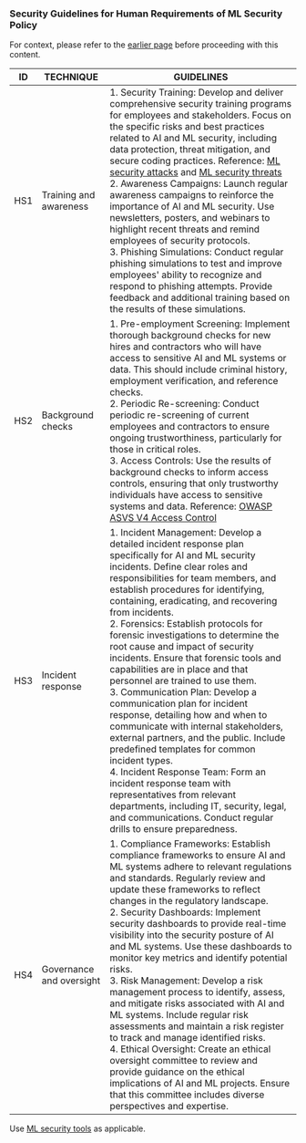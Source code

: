 ### Security Guidelines for Human Requirements of ML Security Policy

For context, please refer to the [earlier page](ml-secpol-guidelines.md) before proceeding with this content.

ID | TECHNIQUE | GUIDELINES
--- | --- | ---
HS1 | Training and awareness | 1. Security Training: Develop and deliver comprehensive security training programs for employees and stakeholders. Focus on the specific risks and best practices related to AI and ML security, including data protection, threat mitigation, and secure coding practices. Reference: [ML security attacks](../../ml-attacks/ml-taxonomy-cyberattacks.md) and [ML security threats](../../ml-threats/ml-threats.md) <br> 2. Awareness Campaigns: Launch regular awareness campaigns to reinforce the importance of AI and ML security. Use newsletters, posters, and webinars to highlight recent threats and remind employees of security protocols. <br> 3. Phishing Simulations: Conduct regular phishing simulations to test and improve employees' ability to recognize and respond to phishing attempts. Provide feedback and additional training based on the results of these simulations.
HS2 | Background checks | 1. Pre-employment Screening: Implement thorough background checks for new hires and contractors who will have access to sensitive AI and ML systems or data. This should include criminal history, employment verification, and reference checks. <br> 2. Periodic Re-screening: Conduct periodic re-screening of current employees and contractors to ensure ongoing trustworthiness, particularly for those in critical roles. <br> 3. Access Controls: Use the results of background checks to inform access controls, ensuring that only trustworthy individuals have access to sensitive systems and data. Reference: [OWASP ASVS V4 Access Control](https://github.com/OWASP/ASVS/blob/master/4.0/en/0x12-V4-Access-Control.md)
HS3 | Incident response | 1. Incident Management: Develop a detailed incident response plan specifically for AI and ML security incidents. Define clear roles and responsibilities for team members, and establish procedures for identifying, containing, eradicating, and recovering from incidents. <br> 2. Forensics: Establish protocols for forensic investigations to determine the root cause and impact of security incidents. Ensure that forensic tools and capabilities are in place and that personnel are trained to use them. <br> 3. Communication Plan: Develop a communication plan for incident response, detailing how and when to communicate with internal stakeholders, external partners, and the public. Include predefined templates for common incident types. <br> 4. Incident Response Team: Form an incident response team with representatives from relevant departments, including IT, security, legal, and communications. Conduct regular drills to ensure preparedness.
HS4 | Governance and oversight | 1. Compliance Frameworks: Establish compliance frameworks to ensure AI and ML systems adhere to relevant regulations and standards. Regularly review and update these frameworks to reflect changes in the regulatory landscape. <br> 2. Security Dashboards: Implement security dashboards to provide real-time visibility into the security posture of AI and ML systems. Use these dashboards to monitor key metrics and identify potential risks. <br> 3. Risk Management: Develop a risk management process to identify, assess, and mitigate risks associated with AI and ML systems. Include regular risk assessments and maintain a risk register to track and manage identified risks. <br> 4. Ethical Oversight: Create an ethical oversight committee to review and provide guidance on the ethical implications of AI and ML projects. Ensure that this committee includes diverse perspectives and expertise.

Use [ML security tools](../../tools/ml-security-tools.md) as applicable.